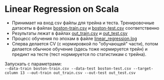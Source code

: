 # Linear Regression on  Scala

- Принимает на вход csv файлы для трейна и теста. Тренировочные датасеты в файлах [boston-train.csv](boston-train.csv) и [boston-test.csv](boston-test.csv) соответственно
- Результаты лежат в файлах [out_train.csv](out_train.csv) и [out_test.csv](out_test.csv)
- Процесс обучения по эпохам в файле [linear_regression.log](linear_regression.log)
- Сперва делается CV (с нормировкой по "обучающей" части), потом делается обычное обучение (здесь тоже нормируется трейн) и предикт на тесте (тест нормируется по статистикам с трейна).

Запускать с параметрами:  
`--data-train boston-train.csv --data-test boston-test.csv --target-column 13 --out-train out_train.csv --out-test out_test.csv`
